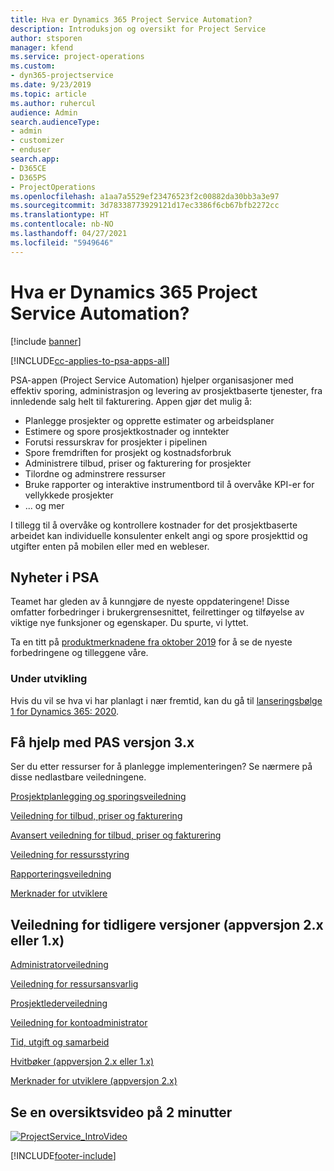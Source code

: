 ```yaml
---
title: Hva er Dynamics 365 Project Service Automation?
description: Introduksjon og oversikt for Project Service
author: stsporen
manager: kfend
ms.service: project-operations
ms.custom:
- dyn365-projectservice
ms.date: 9/23/2019
ms.topic: article
ms.author: ruhercul
audience: Admin
search.audienceType:
- admin
- customizer
- enduser
search.app:
- D365CE
- D365PS
- ProjectOperations
ms.openlocfilehash: a1aa7a5529ef23476523f2c00882da30bb3a3e97
ms.sourcegitcommit: 3d78338773929121d17ec3386f6cb67bfb2272cc
ms.translationtype: HT
ms.contentlocale: nb-NO
ms.lasthandoff: 04/27/2021
ms.locfileid: "5949646"
---
```

# <a name="what-is-dynamics-365-project-service-automation"></a>Hva er Dynamics 365 Project Service Automation?

[!include [banner](../includes/psa-now-project-operations.md)]

[!INCLUDE[cc-applies-to-psa-apps-all](../includes/cc-applies-to-psa-apps-all.md)]

PSA-appen (Project Service Automation) hjelper organisasjoner med effektiv sporing, administrasjon og levering av prosjektbaserte tjenester, fra innledende salg helt til fakturering. Appen gjør det mulig å:

- Planlegge prosjekter og opprette estimater og arbeidsplaner
- Estimere og spore prosjektkostnader og inntekter
- Forutsi ressurskrav for prosjekter i pipelinen
- Spore fremdriften for prosjekt og kostnadsforbruk
- Administrere tilbud, priser og fakturering for prosjekter
- Tilordne og adminstrere ressurser
- Bruke rapporter og interaktive instrumentbord til å overvåke KPI-er for vellykkede prosjekter
- ... og mer

I tillegg til å overvåke og kontrollere kostnader for det prosjektbaserte arbeidet kan individuelle konsulenter enkelt angi og spore prosjekttid og utgifter enten på mobilen eller med en webleser.

## <a name="whats-new-in-psa"></a>Nyheter i PSA
Teamet har gleden av å kunngjøre de nyeste oppdateringene! Disse omfatter forbedringer i brukergrensesnittet, feilrettinger og tilføyelse av viktige nye funksjoner og egenskaper. Du spurte, vi lyttet.

Ta en titt på [produktmerknadene fra oktober 2019](/dynamics365-release-plan/2019wave2/index) for å se de nyeste forbedringene og tilleggene våre.

### <a name="in-development"></a>Under utvikling
Hvis du vil se hva vi har planlagt i nær fremtid, kan du gå til [lanseringsbølge 1 for Dynamics 365: 2020](/dynamics365-release-plan/2020wave1/index).

## <a name="get-help-with-psa-version-3x"></a>Få hjelp med PAS versjon 3.x
Ser du etter ressurser for å planlegge implementeringen? Se nærmere på disse nedlastbare veiledningene.

 [Prosjektplanlegging og sporingsveiledning](../psa/implementation-guides/project-planning-tracking.md)

 [Veiledning for tilbud, priser og fakturering](../psa/implementation-guides/begin-quoting-pricing-billing.md)

 [Avansert veiledning for tilbud, priser og fakturering](../psa/implementation-guides/adv-quoting-pricing-billing.md)

 [Veiledning for ressursstyring](../psa/implementation-guides/resource-management-guide.md)

 [Rapporteringsveiledning](../psa/implementation-guides/reporting-guide.md)

 [Merknader for utviklere](../psa/developer-guides/overview-dev-notes-v3.x.md)

## <a name="guidance-for-earlier-versions-app-version-2x-or-1x"></a>Veiledning for tidligere versjoner (appversjon 2.x eller 1.x)
 [Administratorveiledning](../psa/admin-guide.md)

 [Veiledning for ressursansvarlig](../psa/resource-manager-guide.md)

 [Prosjektlederveiledning](../psa/project-manager-guide.md)

 [Veiledning for kontoadministrator](../psa/account-manager-guide.md)

 [Tid, utgift og samarbeid](../psa/time-expense-collaboration-guide.md)

 [Hvitbøker (appversjon 2.x eller 1.x)](../psa/white-papers.md)

 [Merknader for utviklere (appversjon 2.x)](../psa/developer-guides/add-custom-qoi-forms-v2.x.md)

 ## <a name="watch-a-2-minute-overview-video"></a>Se en oversiktsvideo på 2 minutter
 <a name="heroArea"></a> [![ProjectService_IntroVideo](../psa/media/project-service-intro-video.png "ProjectService_IntroVideo")](https://go.microsoft.com/fwlink/p/?LinkId=799457)




[!INCLUDE[footer-include](../includes/footer-banner.md)]